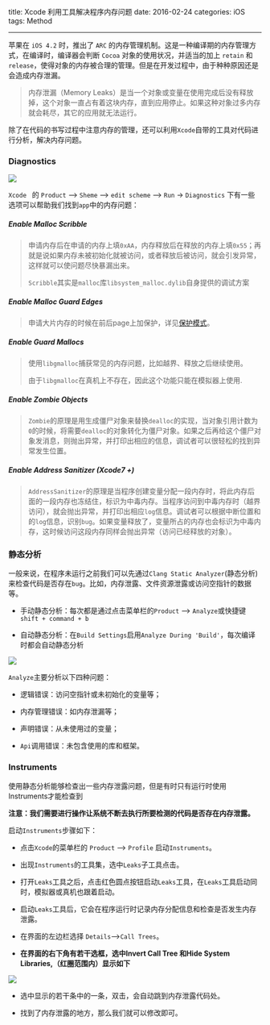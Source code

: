 title: Xcode 利用工具解决程序内存问题
date: 2016-02-24 
categories: iOS  
tags: Method

---

苹果在 `iOS 4.2` 时，推出了 `ARC` 的内存管理机制。这是一种编译期的内存管理方式，在编译时，编译器会判断 `Cocoa` 对象的使用状况，并适当的加上 `retain` 和 `release`，使得对象的内存被合理的管理。但是在开发过程中，由于种种原因还是会造成内存泄漏。

> 内存泄漏（Memory Leaks）是当一个对象或变量在使用完成后没有释放掉，这个对象一直占有着这块内存，直到应用停止。如果这种对象过多内存就会耗尽，其它的应用就无法运行。

<!-- more --> 

除了在代码的书写过程中注意内存的管理，还可以利用`Xcode`自带的工具对代码进行分析，解决内存问题。

### Diagnostics

![](http://7xt3bw.com1.z0.glb.clouddn.com/1.png-water)

`Xcode ` 的  `Product` --> `Sheme` --> `edit scheme` --> `Run` -> `Diagnostics` 下有一些选项可以帮助我们找到`app`中的内存问题：

##### Enable Malloc Scribble

> 申请内存后在申请的内存上填`0xAA`，内存释放后在释放的内存上填`0x55`；再就是说如果内存未被初始化就被访问，或者释放后被访问，就会引发异常，这样就可以使问题尽快暴漏出来。
> 
> `Scribble`其实是`malloc`库`libsystem_malloc.dylib`自身提供的调试方案


##### Enable Malloc Guard Edges

>申请大片内存的时候在前后page上加保护，详见[保护模式](http://baike.baidu.com/link?url=47Hbd0Lf8oBC2tUS1HcASJKPWGPYOp3vsUJqJwF4i-6TJ-QkhwIRfKoYpEbnbZFOjavlB383bXTykYOOGVtqya)。

##### Enable Guard Mallocs

> 使用`libgmalloc`捕获常见的内存问题，比如越界、释放之后继续使用。
> 
> 由于`libgmalloc`在真机上不存在，因此这个功能只能在模拟器上使用.

##### Enable Zombie Objects

> `Zombie`的原理是用生成僵尸对象来替换`dealloc`的实现，当对象引用计数为`0`的时候，将需要`dealloc`的对象转化为僵尸对象。如果之后再给这个僵尸对象发消息，则抛出异常，并打印出相应的信息，调试者可以很轻松的找到异常发生位置。

##### Enable Address Sanitizer (Xcode7 +)

> `AddressSanitizer`的原理是当程序创建变量分配一段内存时，将此内存后面的一段内存也冻结住，标识为中毒内存。当程序访问到中毒内存时（越界访问），就会抛出异常，并打印出相应`log`信息。调试者可以根据中断位置和的`log`信息，识别`bug`。如果变量释放了，变量所占的内存也会标识为中毒内存，这时候访问这段内存同样会抛出异常（访问已经释放的对象）。

### 静态分析

一般来说，在程序未运行之前我们可以先通过`Clang Static Analyzer`(静态分析)来检查代码是否存在`bug`。比如，内存泄露、文件资源泄露或访问空指针的数据等。


 + 手动静态分析：每次都是通过点击菜单栏的`Product` --> `Analyze`或快捷键`shift + command + b`

 + 自动静态分析：在`Build Settings`启用`Analyze During 'Build'`，每次编译时都会自动静态分析

![](http://7xt3bw.com1.z0.glb.clouddn.com/2.png-water)

`Analyze`主要分析以下四种问题：

- 逻辑错误：访问空指针或未初始化的变量等；

- 内存管理错误：如内存泄漏等；

- 声明错误：从未使用过的变量；

- `Api`调用错误：未包含使用的库和框架。

### Instruments

使用静态分析能够检查出一些内存泄露问题，但是有时只有运行时使用Instruments才能检查到

**注意：我们需要进行操作让系统不断去执行所要检测的代码是否存在内存泄露。**

启动`Instruments`步骤如下：

+ 点击`Xcode`的菜单栏的 `Product` --> `Profile` 启动`Instruments`。

+ 出现`Instruments`的工具集，选中`Leaks`子工具点击。

+ 打开`Leaks`工具之后，点击红色圆点按钮启动`Leaks`工具，在`Leaks`工具启动同时，模拟器或真机也跟着启动。

+ 启动`Leaks`工具后，它会在程序运行时记录内存分配信息和检查是否发生内存泄露。

+ 在界面的左边栏选择 `Details`-->`Call Trees`。

+ **在界面的右下角有若干选框，选中Invert Call Tree 和Hide System Libraries,（红圈范围内）显示如下**
 
![](http://7xt3bw.com1.z0.glb.clouddn.com/3.png-water)

+ 选中显示的若干条中的一条，双击，会自动跳到内存泄露代码处。

+ 找到了内存泄露的地方，那么我们就可以修改即可。

